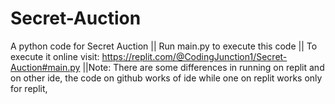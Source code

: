 # Secret-Auction
A python code for Secret Auction || Run main.py to execute this code || To execute it online visit: https://replit.com/@CodingJunction1/Secret-Auction#main.py ||Note: There are some differences in running on replit and on other ide, the code on github works of ide while one on replit works only for replit,
